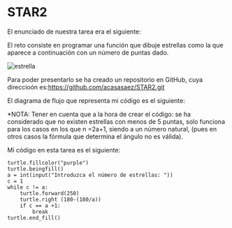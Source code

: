 # STAR2
El enunciado de nuestra tarea era el siguiente:

El reto consiste en programar una función que dibuje estrellas como la que aparece a continuación con un número de puntas dado.

![estrella](https://user-images.githubusercontent.com/91721826/146766174-6b6d5639-503d-4493-abf4-9537eb7cf623.png)

Para poder presentarlo se ha creado un repositorio en GitHub, cuya direccioón es:https://github.com/acasasaez/STAR2.git

El diagrama de flujo que representa mi código es el siguiente:

*NOTA: Tener en cuenta que a la hora de crear el código: se ha considerado que no existen estrellas con menos de 5 puntas, solo funciona para los casos en los que n =2a+1, siendo a un número natural, (pues en otros casos la fórmula que determina el ángulo no es válida).

Mi código en esta tarea es el siguiente:

```import turtle 
turtle.fillcolor("purple")
turtle.beingfill()
a = int(input("Introduzca el número de estrellas: "))
c = 1
while c != a:
    turtle.forward(250)
    turtle.right (180-(180/a))
    if c == a +1:
        break
turtle.end_fill()

